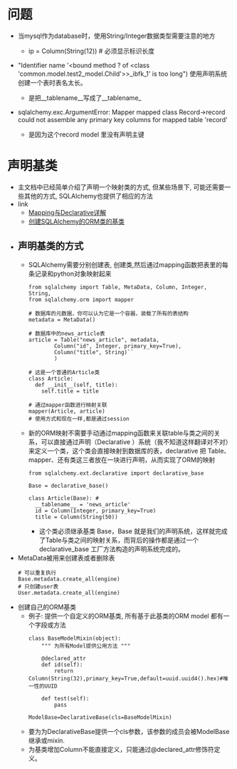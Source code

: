 # 问题
- 当mysql作为database时，使用String/Integer数据类型需要注意的地方
  - ip = Column(String(12)) # 必须显示标识长度 
- "Identifier name '<bound method ? of <class 'common.model.test2_model.Child'>>_ibfk_1' is too long") 使用声明系统创建一个表时表名太长。
  - 是把__tablename__写成了__tablename_

- sqlalchemy.exc.ArgumentError: Mapper mapped class Record->record could not assemble any primary key columns for mapped table 'record'
  - 是因为这个record model 里没有声明主键
# 声明基类
- 主文档中已经简单介绍了声明一个映射类的方式, 但某些场景下, 可能还需要一些其他的方式, SQLAlchemy也提供了相应的方法
- link
  - [Mapping与Declarative详解](https://blog.csdn.net/haoxun06/article/details/104401259)
  - [创建SQLAlchemy的ORM类的基类](https://blog.csdn.net/wenxuansoft/article/details/46561905)
- ## 声明基类的方式
  - SQLAlchemy需要分别创建表, 创建类,然后通过mapping函数把表里的每条记录和python对象映射起来
    ```
    from sqlalchemy import Table, MetaData, Column, Integer, String,
    from sqlalchemy.orm import mapper
    
    # 数据库的元数据，你可以认为它是一个容器，装载了所有的表结构
    metadata = MetaData()
    
    # 数据库中的news_article表
    article = Table("news_article", metadata,
            Column("id", Integer, primary_key=True),
            Column("title", String)``
            )
    
    # 这是一个普通的Article类
    class Article:
      def __init__(self, title):
        self.title = title
    
    # 通过mapper函数进行映射关联
    mapper(Article, article)
    # 使用方式和现在一样,都是通过session
    ```
  - 新的ORM映射不需要手动通过mapping函数来关联table与类之间的关系，可以直接通过声明（Declarative ）系统（我不知道这样翻译对不对）来定义一个类，这个类会直接映射到数据库的表，declarative 把 Table、mapper、还有类这三者放在一块进行声明，从而实现了ORM的映射
    ```
    from sqlalchemy.ext.declarative import declarative_base
 
    Base = declarative_base()
    
    class Article(Base): # 
      __tablename__ = 'news_article'
      id = Column(Integer, primary_key=True)
      title = Column(String(50))
    ```
    - 这个类必须继承基类 Base，Base 就是我们的声明系统，这样就完成了Table与类之间的映射关系，而背后的操作都是通过一个declarative_base 工厂方法构造的声明系统完成的。
- MetaData被用来创建表或者删除表
  ```
  # 可以重复执行
  Base.metadata.create_all(engine)
  # 只创建user表
  User.metadata.create_all(engine)
  ```
- 创建自己的ORM基类
  - 例子: 提供一个自定义的ORM基类, 所有基于此基类的ORM model 都有一个字段或方法
    ```
    class BaseModelMixin(object):
        """ 为所有Model提供公用方法 """
    
        @declared_attr
        def id(self):
            return  Column(String(32),primary_key=True,default=uuid.uuid4().hex)#唯一性的UUID
    
        def test(self):
            pass
    
    ModelBase=DeclarativeBase(cls=BaseModelMixin)
    ```
  - 要为为DeclarativeBase提供一个cls参数，该参数的成员会被ModelBase继承或mixin.
  - 为基类增加Column不能直接定义，只能通过@declared_attr修饰符定义。
 